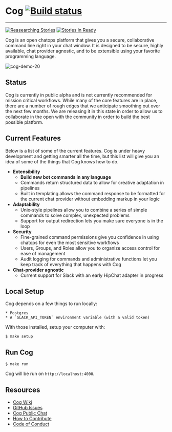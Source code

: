 # Cog  [![Build status](https://badge.buildkite.com/ce01baf77e07a728f3d80575254634c3d63d8a5eda69ba7fb3.svg?branch=master)](https://buildkite.com/operable/cog)

------

[![Reasearching Stories](https://badge.waffle.io/operable/cog.svg?label=research&title=Researching)](http://waffle.io/operable/cog)
[![Stories in Ready](https://badge.waffle.io/operable/cog.svg?label=ready&title=Ready)](http://waffle.io/operable/cog)

Cog is an open chatops platform that gives you a secure, collaborative command line right in your chat window. It is designed to be secure, highly available, chat provider agnostic, and to be extensible using your favorite programming language.

![cog-demo-20](https://cloud.githubusercontent.com/assets/1198/13233523/00b9f602-d982-11e5-9177-9442e3ff54de.gif)

## Status

Cog is currently in public alpha and is not currently recommended for mission critical workflows. While many of the core features are in place, there are a number of rough edges that we anticipate smoothing out over the next few months. We are releasing it in this state in order to allow us to collaborate in the open with the community in order to build the best possible platform.

## Current Features

Below is a list of some of the current features. Cog is under heavy development and getting smarter all the time, but this list will give you an idea of some of the things that Cog knows how to do.

* **Extensibility**
  * __Build new bot commands in any language__
  * Commands return structured data to allow for creative adaptation in pipelines
  * Built in templating allows the command response to be formatted for the current chat provider without embedding markup in your logic
* **Adaptability**
  * Unix-style pipelines allow you to combine a series of simple commands to solve complex, unexpected problems
  * Support for output redirection lets you make sure everyone is in the loop
* **Security**
  * Fine-grained command permissions give you confidence in using chatops for even the most sensitive workflows
  * Users, Groups, and Roles allow you to organize access control for ease of management
  * Audit logging for commands and administrative functions let you keep track of everything that happens with Cog
* **Chat-provider agnostic**
  * Current support for Slack with an early HipChat adapter in progress

## Local Setup

Cog depends on a few things to run locally:

    * Postgres
    * A `SLACK_API_TOKEN` environment variable (with a valid token)

With those installed, setup your computer with:

    $ make setup

## Run Cog

    $ make run

Cog will be run on `http://localhost:4000`.

## Resources

* [Cog Wiki](https://github.com/operable/cog/wiki)
* [GitHub Issues](https://github.com/operable/cog/issues)
* [Cog Public Chat](http://slack.operable.io/)
* [How to Contribute](https://github.com/operable/cog/blob/master/CONTRIBUTING.md)
* [Code of Conduct](https://github.com/operable/cog/blob/master/CODE_OF_CONDUCT.md)
